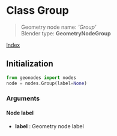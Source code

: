 
# Class Group

> Geometry node name: _'Group'_<br>Blender type:  **GeometryNodeGroup**


[Index](/docs/index.md)

## Initialization


```python
from geonodes import nodes
node = nodes.Group(label=None)
```


### Arguments


#### Node label



- **label** : Geometry node label


